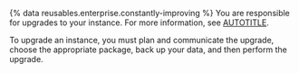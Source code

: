 {% data reusables.enterprise.constantly-improving %} You are responsible for upgrades to your instance. For more information, see [AUTOTITLE](/admin/overview/about-upgrades-to-new-releases).

To upgrade an instance, you must plan and communicate the upgrade, choose the appropriate package, back up your data, and then perform the upgrade.
